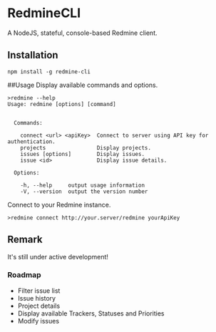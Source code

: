 # RedmineCLI
A NodeJS, stateful, console-based Redmine client.

## Installation
```shell
npm install -g redmine-cli
```

##Usage
Display available commands and options.
```shell
>redmine --help
Usage: redmine [options] [command]


  Commands:

    connect <url> <apiKey>  Connect to server using API key for authentication.
    projects                Display projects.
    issues [options]        Display issues.
    issue <id>              Display issue details.

  Options:

    -h, --help     output usage information
    -V, --version  output the version number
```

Connect to your Redmine instance.
```shell
>redmine connect http://your.server/redmine yourApiKey
```

## Remark
It's still under active development!

### Roadmap
* Filter issue list
* Issue history
* Project details
* Display available Trackers, Statuses and Priorities
* Modify issues
